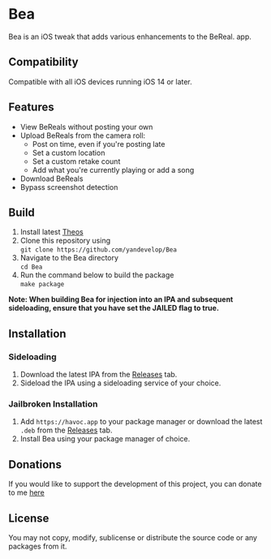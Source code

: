 # Bea
  Bea is an iOS tweak that adds various enhancements to the BeReal. app.

## Compatibility
Compatible with all iOS devices running iOS 14 or later.

## Features
  - View BeReals without posting your own 
  - Upload BeReals from the camera roll:
    - Post on time, even if you're posting late
    - Set a custom location
    - Set a custom retake count
    - Add what you're currently playing or add a song
  - Download BeReals
  - Bypass screenshot detection

## Build  
  1. Install latest [Theos](https://theos.dev)
  2. Clone this repository using  
  `git clone https://github.com/yandevelop/Bea`
  3. Navigate to the Bea directory  
  `cd Bea`
  4. Run the command below to build the package   
  `make package`

  **Note: When building Bea for injection into an IPA and subsequent sideloading, ensure that you have set the JAILED flag to true.**

## Installation

### Sideloading
1. Download the latest IPA from the [Releases](https://github.com/yandevelop/Bea/releases) tab.
2. Sideload the IPA using a sideloading service of your choice.

### Jailbroken Installation
1. Add `https://havoc.app` to your package manager or download the latest `.deb` from the [Releases](https://github.com/yandevelop/Bea/releases) tab.
2. Install Bea using your package manager of choice.

## Donations
If you would like to support the development of this project, you can donate to me [here](https://ko-fi.com/yandevelop)

## License
You may not copy, modify, sublicense or distribute the source code or any packages from it.

